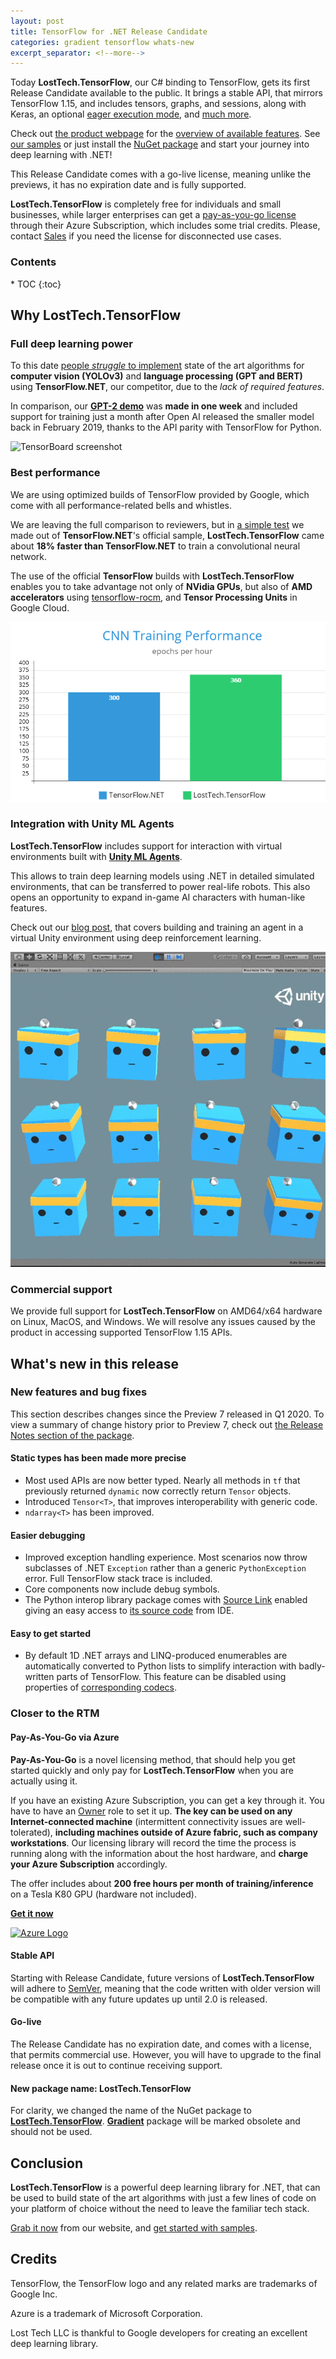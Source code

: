 ```yaml
---
layout: post
title: TensorFlow for .NET Release Candidate
categories: gradient tensorflow whats-new
excerpt_separator: <!--more-->
---
```


Today **LostTech.TensorFlow**, our C# binding to TensorFlow, gets its first Release
Candidate available to the public. It brings a stable API, that mirrors TensorFlow 1.15,
and includes tensors, graphs, and sessions, along with Keras, an optional
[eager execution mode](https://www.tensorflow.org/guide/eager),
and [much more](https://losttech.software/gradient.html).

Check out [the product webpage](https://losttech.software/gradient.html) for the
[overview of available features](https://losttech.software/gradient.html).
See [our samples](https://github.com/losttech/Gradient-Samples/) or just
install the [NuGet package](https://nuget.org/packages/LostTech.TensorFlow) and start your journey
into deep learning with .NET!

This Release Candidate comes with a go-live license, meaning unlike the previews, it has no
expiration date and is fully supported.

**LostTech.TensorFlow** is completely free for individuals and small businesses, while
larger enterprises can get a [pay-as-you-go license](#pay-as-you-go-via-azure) through their Azure
Subscription, which includes some trial credits. Please, contact
[Sales](https://losttech.software/buy_gradient.html) if you need the license for disconnected use
cases.

<!--more-->

<h3>Contents</h3>
* TOC
{:toc}

## Why LostTech.TensorFlow

### Full deep learning power

To this date [people _struggle_ to implement](https://github.com/SciSharp/TensorFlow.NET/issues/352)
state of the art algorithms for **computer vision (YOLOv3)** and
**language processing (GPT and BERT)** using **TensorFlow.NET**, our competitor, due to the
*lack of required features*.

In comparison, our [**GPT-2 demo**](https://habr.com/post/453232/) was **made in one week** and
included support for training just a month after Open AI released the smaller model back
in February 2019, thanks to the API parity with TensorFlow for Python.

![TensorBoard screenshot](https://www.tensorflow.org/images/mnist_tensorboard.png)

### Best performance

We are using optimized builds of TensorFlow provided by Google, which come with all
performance-related bells and whistles.

We are leaving the full comparison to reviewers, but in
[a simple test](https://github.com/losttech/Gradient-Perf/) we made out of **TensorFlow.NET**'s
official sample, **LostTech.TensorFlow** came about **18% faster than TensorFlow.NET** to train
a convolutional neural network.

The use of the official **TensorFlow** builds with **LostTech.TensorFlow** enables you to take
advantage not only of **NVidia GPUs**, but also of **AMD accelerators** using
[tensorflow-rocm](https://pypi.org/project/tensorflow-rocm/1.15.4/),
and **Tensor Processing Units** in Google Cloud.

![18% faster than TF.NET](/images/perf-vs-tf.net.png)

### Integration with Unity ML Agents

**LostTech.TensorFlow** includes support for interaction with virtual environments
built with [**Unity ML Agents**](https://github.com/Unity-Technologies/ml-agents).

This allows to train deep learning models using .NET in detailed simulated environments,
that can be transferred to power real-life robots. This also opens an opportunity to expand
in-game AI characters with human-like features.

Check out our [blog post](https://ml.blogs.losttech.software/Reinforcement-Learning-With-Unity-ML-Agents/),
that covers building and training an agent in a virtual Unity environment using deep reinforcement
learning.

![Trained bot playing 3DBall](/images/3DBall-Trained.gif)

### Commercial support

We provide full support for **LostTech.TensorFlow** on AMD64/x64 hardware on Linux, MacOS,
and Windows. We will resolve any issues caused by the product in accessing supported TensorFlow 1.15
APIs.

## What's new in this release

### New features and bug fixes

This section describes changes since the Preview 7 released in Q1 2020. To view a summary of
change history prior to Preview 7, check out
[the Release Notes section of the package](https://www.nuget.org/packages/Gradient/).

#### Static types has been made more precise

- Most used APIs are now better typed. Nearly all methods in `tf` that previously returned `dynamic`
now correctly return `Tensor` objects.
- Introduced `Tensor<T>`, that improves interoperability with generic code.
- `ndarray<T>` has been improved.

#### Easier debugging

- Improved exception handling experience. Most scenarios now throw subclasses of .NET `Exception`
rather than a generic `PythonException` error. Full TensorFlow stack trace is included.
- Core components now include debug symbols.
- The Python interop library package comes with
[Source Link](https://docs.microsoft.com/en-us/dotnet/standard/library-guidance/sourcelink)
enabled giving an easy access to
[its source code](https://github.com/losttech/pythonnet) from IDE.

#### Easy to get started

- By default 1D .NET arrays and LINQ-produced enumerables are automatically converted to
Python lists to simplify interaction with badly-written parts of TensorFlow. This feature can
be disabled using properties of [corresponding codecs](https://gradient.docs.losttech.software/Runtime/v0.4.2/LostTech.Gradient.Codecs/index.htm).

### Closer to the RTM

#### Pay-As-You-Go via Azure

**Pay-As-You-Go** is a novel licensing method, that should help you get started quickly and only
pay for **LostTech.TensorFlow** when you are actually using it.

If you have an existing Azure Subscription, you can get a key through it.
You have to have an [Owner](https://docs.microsoft.com/en-us/azure/cost-management-billing/manage/grant-access-to-create-subscription?tabs=rest%2Crest-2#audit-who-created-subscriptions-using-activity-logs)
role to set it up. **The key can be used on any
Internet-connected machine** (intermittent connectivity issues are well-tolerated),
**including machines outside of Azure fabric, such as company workstations**.
Our licensing library will record the time
the process is running along with the information about the host hardware, and
**charge your Azure Subscription** accordingly.

The offer includes about **200 free hours per month of training/inference**
on a Tesla K80 GPU (hardware not included).

[**Get it now**](https://losttech.software/buy_gradient.html)

[![Azure Logo](https://upload.wikimedia.org/wikipedia/commons/thumb/a/a8/Microsoft_Azure_Logo.svg/300px-Microsoft_Azure_Logo.svg.png)](https://losttech.software/buy_gradient.html)

#### Stable API

Starting with Release Candidate, future versions of **LostTech.TensorFlow** will adhere to
[SemVer](https://semver.org/), meaning that the code written with older version will be compatible
with any future updates up until 2.0 is released.

#### Go-live

The Release Candidate has no expiration date, and comes with a license, that permits commercial use.
However, you will have to upgrade to the final release once it is out to continue receiving support.

#### New package name: LostTech.TensorFlow

For clarity, we changed the name of the NuGet package to
[**LostTech.TensorFlow**](https://www.nuget.org/packages/LostTech.TensorFlow).
[**Gradient**](https://www.nuget.org/packages/Gradient) package will be marked obsolete and should
not be used.

## Conclusion

**LostTech.TensorFlow** is a powerful deep learning library for .NET, that can be used to build
state of the art algorithms with just a few lines of code on your platform of choice
without the need to leave the familiar tech stack.

[Grab it now](https://losttech.software/buy_gradient.html) from our website, and
[get started with samples](https://github.com/losttech/Gradient-Samples/).

## Credits

TensorFlow, the TensorFlow logo and any related marks are trademarks of Google Inc.

Azure is a trademark of Microsoft Corporation.

Lost Tech LLC is thankful to Google developers for creating an excellent deep learning library.